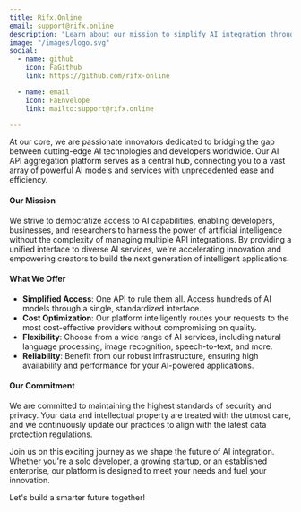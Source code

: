 ```yaml
---
title: Rifx.Online
email: support@rifx.online
description: "Learn about our mission to simplify AI integration through our comprehensive API aggregation platform"
image: "/images/logo.svg"
social:
  - name: github
    icon: FaGithub
    link: https://github.com/rifx-online

  - name: email
    icon: FaEnvelope
    link: mailto:support@rifx.online

---
```


At our core, we are passionate innovators dedicated to bridging the gap between cutting-edge AI technologies and developers worldwide. Our AI API aggregation platform serves as a central hub, connecting you to a vast array of powerful AI models and services with unprecedented ease and efficiency.

#### Our Mission

We strive to democratize access to AI capabilities, enabling developers, businesses, and researchers to harness the power of artificial intelligence without the complexity of managing multiple API integrations. By providing a unified interface to diverse AI services, we're accelerating innovation and empowering creators to build the next generation of intelligent applications.

#### What We Offer

- **Simplified Access**: One API to rule them all. Access hundreds of AI models through a single, standardized interface.
- **Cost Optimization**: Our platform intelligently routes your requests to the most cost-effective providers without compromising on quality.
- **Flexibility**: Choose from a wide range of AI services, including natural language processing, image recognition, speech-to-text, and more.
- **Reliability**: Benefit from our robust infrastructure, ensuring high availability and performance for your AI-powered applications.

#### Our Commitment

We are committed to maintaining the highest standards of security and privacy. Your data and intellectual property are treated with the utmost care, and we continuously update our practices to align with the latest data protection regulations.

Join us on this exciting journey as we shape the future of AI integration. Whether you're a solo developer, a growing startup, or an established enterprise, our platform is designed to meet your needs and fuel your innovation.

Let's build a smarter future together!
